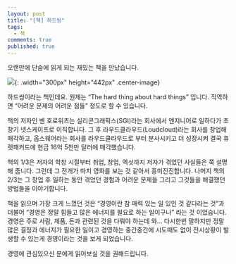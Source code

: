 ```yaml
---
layout: post
title: "[책] 하드씽"
tags: 
  - 책
comments: true
published: true
---
```


오랜만에 단숨에 읽게 되는 재밌는 책을 만났습니다. 

![](https://lh3.googleusercontent.com/Ob3yJm9QUkV1V4t_epygMlZUDnaWPDoEW0ftGZI6qtjKxTbJa08_9Gyog4wac0spKqIPbFSQoaSD-eg8b3k=w1000-no-tmp.jpg){: .width="300px" height="442px" .center-image}

하드씽이라는 책인데요. 원제는 “The hard thing about hard things” 입니다. 직역하면 “어려운 문제의 어려운 점들” 정도로 할 수 있습니다.

책의 저자인 벤 호로위츠는 실리콘그래픽스(SGI)라는 회사에서 엔지니어로 일하다가 초창기 넷스케이프로 이직합니다. 그 후 라우드클라우드(Loudcloud)라는 회사를 창업해 매각하고, 옵스웨어라는 회사를 라우드클라우드로 부터 분사시키고 더 성장시켜 결국 휴렛패커드에 현금 16억 5천만 달러에 매각했습니다.

책의 1/3은 저자의 학창 시절부터 취업, 창업, 엑싯까지 저자가 겪었던 사실들은 쭉 설명해 줍니다. 그런데 그 전개가 마치 영화를 보는 것 같아서 흥미진진합니다. 나머지 책의 2/3는 그 창업 후 일하는 동안 겪었던 경험과 어려운 문제들 그리고 그것들을 해결했던 방법들을 이야기합니다.

책을 읽으며 가장 크게 느꼈던 것은 “경영이란 참 매력 있는 일 있인 것 같다라는 것”과 더불어 “경영은 정말 힘들고 많은 에너지를 필요로 하는 일이구나” 라는 것 이었습니다. 경영은 주로 사람, 제품, 돈과 관련된 것을 다뤄야 하는데 와… 다시한번 말하지만 정말 많은 결정과 에너지가 필요한 일이고 경영하는 중간중간에 시도때도 없이 전시상황이 발생할 수 있는게 경영이라는 것을 보게 되었습니다.

경영에 관심있으신 분에게 읽어보실 것을 권해드립니다.
